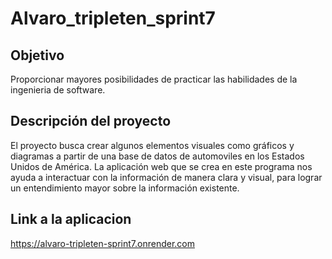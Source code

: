 # Alvaro_tripleten_sprint7

## Objetivo 
Proporcionar mayores posibilidades de practicar las habilidades de la ingenieria de software. 

## Descripción del proyecto 
El proyecto busca crear algunos elementos visuales como gráficos y diagramas a partir de una base de datos de automoviles en los Estados Unidos de América. La aplicación web que se crea en este programa nos ayuda a interactuar con la información de manera clara y visual, para lograr un entendimiento mayor sobre la información existente. 

## Link a la aplicacion
https://alvaro-tripleten-sprint7.onrender.com
